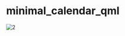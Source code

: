 # minimal_calendar_qml
![2](https://user-images.githubusercontent.com/14973524/132986898-eaa2a879-9057-407e-98f8-e0a5a6f86b9b.PNG)

